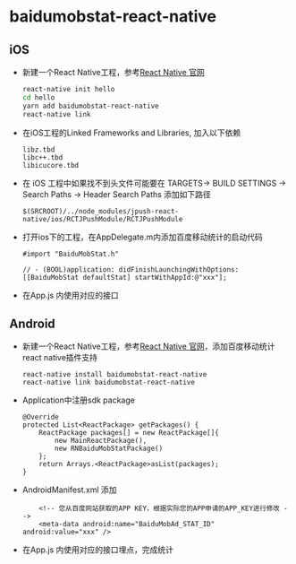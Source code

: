 # baidumobstat-react-native
## iOS
- 新建一个React Native工程，参考[React Native 官网](https://facebook.github.io/react-native/)

     ```bash
     react-native init hello
     cd hello
     yarn add baidumobstat-react-native
     react-native link
     ```

- 在iOS工程的Linked Frameworks and Libraries, 加入以下依赖
	
	```
	libz.tbd
	libc++.tbd
	libicucore.tbd
	```

- 在 iOS 工程中如果找不到头文件可能要在 TARGETS-> BUILD SETTINGS -> Search Paths -> Header Search Paths 添加如下路径

    ```
    $(SRCROOT)/../node_modules/jpush-react-native/ios/RCTJPushModule/RCTJPushModule
    ```
    
- 打开ios下的工程，在AppDelegate.m内添加百度移动统计的启动代码
  
     ```objc
     #import "BaiduMobStat.h"
     
     // - (BOOL)application: didFinishLaunchingWithOptions:
     [[BaiduMobStat defaultStat] startWithAppId:@"xxx"];
     ```
 
- 在App.js 内使用对应的接口

## Android
* 新建一个React Native工程，参考[React Native 官网](https://facebook.github.io/react-native/)，添加百度移动统计react native插件支持
	
	```
	react-native install baidumobstat-react-native
	react-native link baidumobstat-react-native
	```
* Application中注册sdk package

	```
	@Override
	protected List<ReactPackage> getPackages() {
	    ReactPackage packages[] = new ReactPackage[]{
	        new MainReactPackage(),
	        new RNBaiduMobStatPackage()
	    };
	    return Arrays.<ReactPackage>asList(packages);
	}
	```
	
* AndroidManifest.xml 添加

	```
        <!-- 您从百度网站获取的APP KEY，根据实际您的APP申请的APP_KEY进行修改 -->
        <meta-data android:name="BaiduMobAd_STAT_ID" android:value="xxx" />
	```
	
* 在App.js 内使用对应的接口埋点，完成统计
